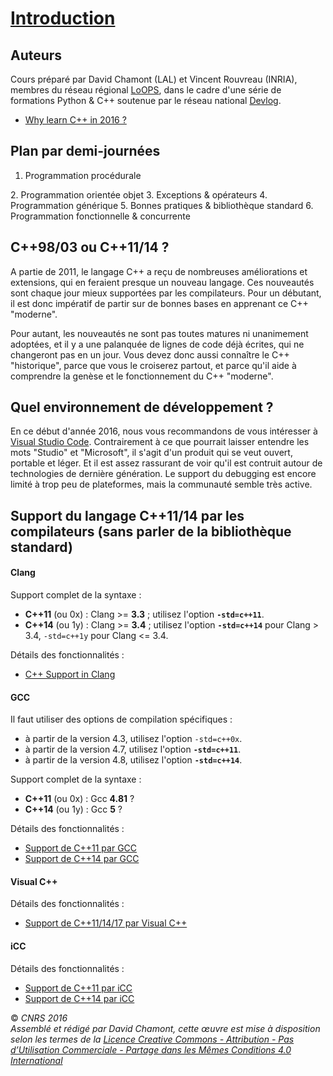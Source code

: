 # [Introduction](README.md "wikilink")

## Auteurs

Cours préparé par David Chamont (LAL) et Vincent Rouvreau (INRIA), membres du réseau régional [LoOPS](http://reseau-loops.github.io/), dans le cadre d'une série de formations Python & C++ soutenue par le réseau national [Devlog](http://devlog.cnrs.fr/).

  - [Why learn C++ in 2016 ?](http://itscompiling.eu/2016/03/10/why-learn-cpp-2016/)

## Plan par demi-journées

1.  Programmation procédurale

2\. Programmation orientée objet 3. Exceptions & opérateurs 4. Programmation générique 5. Bonnes pratiques & bibliothèque standard 6. Programmation fonctionnelle & concurrente

## C++98/03 ou C++11/14 ?

A partie de 2011, le langage C++ a reçu de nombreuses améliorations et extensions, qui en feraient presque un nouveau langage. Ces nouveautés sont chaque jour mieux supportées par les compilateurs. Pour un débutant, il est donc impératif de partir sur de bonnes bases en apprenant ce C++ "moderne".

Pour autant, les nouveautés ne sont pas toutes matures ni unanimement adoptées, et il y a une palanquée de lignes de code déjà écrites, qui ne changeront pas en un jour. Vous devez donc aussi connaître le C++ "historique", parce que vous le croiserez partout, et parce qu'il aide à comprendre la genèse et le fonctionnement du C++ "moderne".

## Quel environnement de développement ?

En ce début d'année 2016, nous vous recommandons de vous intéresser à [Visual Studio Code](https://code.visualstudio.com/docs/languages/cpp). Contrairement à ce que pourrait laisser entendre les mots "Studio" et "Microsoft", il s'agit d'un produit qui se veut ouvert, portable et léger. Et il est assez rassurant de voir qu'il est contruit autour de technologies de dernière génération. Le support du debugging est encore limité à trop peu de plateformes, mais la communauté semble très active.

## Support du langage C++11/14 par les compilateurs (sans parler de la bibliothèque standard)

#### Clang

Support complet de la syntaxe :

  - **C++11** (ou 0x) : Clang \>= **3.3** ; utilisez l'option **`-std=c++11`**.
  - **C++14** (ou 1y) : Clang \>= **3.4** ; utilisez l'option **`-std=c++14`** pour Clang \> 3.4, `-std=c++1y` pour Clang \<= 3.4.

Détails des fonctionnalités :

  - [C++ Support in Clang](http://clang.llvm.org/cxx_status.html)

#### GCC

Il faut utiliser des options de compilation spécifiques :

  - à partir de la version 4.3, utilisez l'option `-std=c++0x`.
  - à partir de la version 4.7, utilisez l'option **`-std=c++11`**.
  - à partir de la version 4.8, utilisez l'option **`-std=c++14`**.

Support complet de la syntaxe :

  - **C++11** (ou 0x) : Gcc **4.81** ?
  - **C++14** (ou 1y) : Gcc **5** ?

Détails des fonctionnalités :

  - [Support de C++11 par GCC](https://gcc.gnu.org/projects/cxx0x.html)
  - [Support de C++14 par GCC](https://gcc.gnu.org/projects/cxx1y.html)

#### Visual C++

Détails des fonctionnalités :

  - [Support de C++11/14/17 par Visual C++](https://msdn.microsoft.com/fr-fr/library/hh567368.aspxv)

#### iCC

Détails des fonctionnalités :

  - [Support de C++11 par iCC](https://software.intel.com/en-us/articles/c0x-features-supported-by-intel-c-compiler)
  - [Support de C++14 par iCC](https://software.intel.com/en-us/articles/c14-features-supported-by-intel-c-compiler)

  
  
© *CNRS 2016*  
*Assemblé et rédigé par David Chamont, cette œuvre est mise à disposition selon les termes de la [Licence Creative Commons - Attribution - Pas d’Utilisation Commerciale - Partage dans les Mêmes Conditions 4.0 International](http://creativecommons.org/licenses/by-nc-sa/4.0/)*
